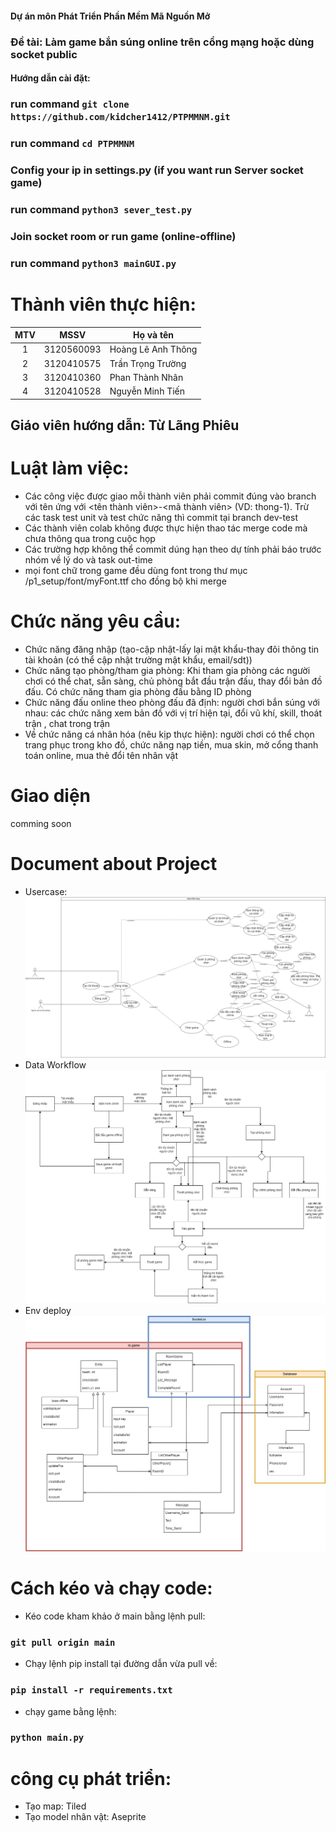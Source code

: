 #### Dự án môn Phát Triển Phần Mềm Mã Nguồn Mở</br>
### Đề tài: Làm game bắn súng online trên cổng mạng hoặc dùng socket public</br>

#### Hướng dẫn cài đặt:
### run command `git clone https://github.com/kidcher1412/PTPMMNM.git`
### run command `cd PTPMMNM`
### Config your ip in settings.py (if you want run Server socket game)
### run command `python3 sever_test.py`
### Join socket room or run game (online-offline)
### run command `python3 mainGUI.py`

# Thành viên thực hiện:</br>
|MTV  |MSSV        |Họ và tên           |
|:---:|:----------:|--------------------|
|1    |3120560093  |Hoàng Lê Anh Thông  |
|2    |3120410575  |Trần Trọng Trường   |
|3    |3120410360  |Phan Thành Nhân     |
|4    |3120410528  |Nguyễn Minh Tiến    |
## Giáo viên hướng dẫn: Từ Lãng Phiêu
# Luật làm việc:</br>
- Các công việc được giao mỗi thành viên phải commit đúng vào branch với tên ứng với <tên thành viên>-<mã thành viên> (VD: thong-1). Trừ các task test unit và test chức năng thì commit tại branch dev-test
- Các thành viên colab không được thực hiện thao tác merge code mà chưa thông qua trong cuộc họp
- Các trường hợp không thể commit dúng hạn theo dự tính phải báo trước nhóm về lý do và task out-time
- mọi font chữ trong game đều dùng font trong thư mục /p1_setup/font/myFont.ttf cho đồng bộ khi merge
# Chức năng yêu cầu:
- Chức năng đăng nhập (tạo-cập nhật-lấy lại mật khẩu-thay đôi thông tin tài khoản (có thể cập nhật trường mật khẩu, email/sdt))
- Chức năng tạo phòng/tham gia phòng: Khi tham gia phòng các người chơi có thể chat, sẵn sàng, chủ phòng bắt đầu trận đấu, thay đổi bản đồ đấu. Có chức năng tham gia phòng đấu bằng ID phòng
- Chức năng đấu online theo phòng đấu đã định: người chơi bắn súng với nhau: các chức năng xem bản đồ với vị trí hiện tại, đổi vũ khí, skill, thoát trận , chat trong trận
- Về chức năng cá nhân hóa (nêu kịp thực hiện): người chơi có thể chọn trang phục trong kho đồ, chức năng nạp tiền, mua skin, mở cổng thanh toán online, mua thẻ đổi tên nhân vật
# Giao diện
comming soon</br>
# Document about Project
- Usercase:
 ![sơ đồ chức năng](./docProject/Usercase-stand.png)
 - Data Workflow
 ![sơ đồ luồng và lịch trình dữ liệu](./docProject/TDFD.png)
 - Env deploy
 ![sơ đồ luồng và lịch trình dữ liệu](./docProject/Envigroment.png)
# Cách kéo và chạy code: </br>
- Kéo code kham khảo ở main bằng lệnh pull:
### `git pull origin main`
- Chạy lệnh pip install tại đường dẫn vừa pull về:
### `pip install -r requirements.txt`
- chạy game bằng lệnh:
### `python main.py`

# công cụ phát triển:
- Tạo map: Tiled 
- Tạo model nhân vật: Aseprite

